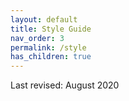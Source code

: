 ```yaml
---
layout: default
title: Style Guide
nav_order: 3
permalink: /style
has_children: true
---
```


Last revised: August 2020